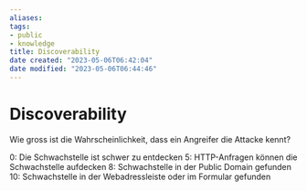 ```yaml
---
aliases: 
tags: 
- public
- knowledge
title: Discoverability
date created: "2023-05-06T06:42:04"
date modified: "2023-05-06T06:44:46"
---
```


# Discoverability
Wie gross ist die Wahrscheinlichkeit, dass ein Angreifer die Attacke kennt?

0: Die Schwachstelle ist schwer zu entdecken
5: HTTP-Anfragen können die Schwachstelle aufdecken
8: Schwachstelle in der Public Domain gefunden
10: Schwachstelle in der Webadressleiste oder im Formular gefunden
